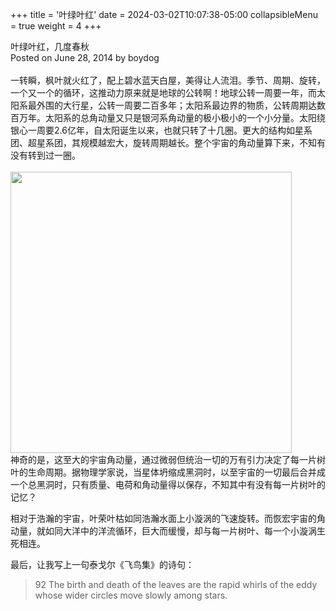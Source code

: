 +++
title = '叶绿叶红'
date = 2024-03-02T10:07:38-05:00
collapsibleMenu = true
weight = 4
+++

叶绿叶红，几度春秋<br>
Posted on June 28, 2014 by boydog<br>
<br>
一转瞬，枫叶就火红了，配上碧水蓝天白屋，美得让人流泪。季节、周期、旋转，一个又一个的循环，这推动力原来就是地球的公转啊！地球公转一周要一年，而太阳系最外围的大行星，公转一周要二百多年；太阳系最边界的物质，公转周期达数百万年。太阳系的总角动量又只是银河系角动量的极小极小的一个小分量。太阳绕银心一周要2.6亿年，自太阳诞生以来，也就只转了十几圈。更大的结构如星系团、超星系团，其规模越宏大，旋转周期越长。整个宇宙的角动量算下来，不知有没有转到过一圈。<br>
<br>
<img src="/selene/images/ngc7331.jpg" width="450" />
<br>
神奇的是，这至大的宇宙角动量，通过微弱但统治一切的万有引力决定了每一片树叶的生命周期。据物理学家说，当星体坍缩成黑洞时，以至宇宙的一切最后合并成一个总黑洞时，只有质量、电荷和角动量得以保存，不知其中有没有每一片树叶的记忆？

相对于浩瀚的宇宙，叶荣叶枯如同浩瀚水面上小漩涡的飞速旋转。而恢宏宇宙的角动量，就如同大洋中的洋流循环，巨大而缓慢，却与每一片树叶、每一个小漩涡生死相连。

最后，让我写上一句泰戈尔《飞鸟集》的诗句：

> 92
The birth and death of the leaves are the rapid whirls of the eddy whose wider circles move slowly among stars.
